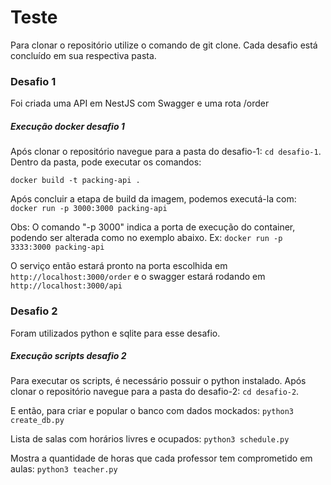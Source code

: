 # Teste

Para clonar o repositório utilize o comando de git clone. Cada desafio está concluído em sua respectiva pasta.

### Desafio 1

Foi criada uma API em NestJS com Swagger e uma rota /order

##### Execução docker desafio 1

Após clonar o repositório navegue para a pasta do desafio-1: `cd desafio-1`.
Dentro da pasta, pode executar os comandos:

`docker build -t packing-api .`

Após concluir a etapa de build da imagem, podemos executá-la com:
`docker run -p 3000:3000 packing-api`

Obs: O comando "-p 3000" indica a porta de execução do container, podendo ser alterada como no exemplo abaixo.
Ex: `docker run -p 3333:3000 packing-api`

O serviço então estará pronto na porta escolhida em `http://localhost:3000/order` e o swagger estará rodando em `http://localhost:3000/api`


### Desafio 2

Foram utilizados python e sqlite para esse desafio.

##### Execução scripts desafio 2

Para executar os scripts, é necessário possuir o python instalado.
Após clonar o repositório navegue para a pasta do desafio-2: `cd desafio-2`.

E então, para criar e popular o banco com dados mockados:
`python3 create_db.py`

Lista de salas com horários livres e ocupados:
`python3 schedule.py`

Mostra a quantidade de horas que cada professor tem comprometido em aulas:
`python3 teacher.py`